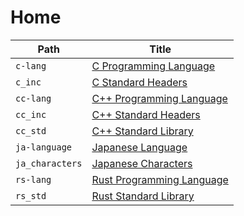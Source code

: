 
# Home

| Path            | Title                                              |
| --------------- | -------------------------------------------------- |
| `c-lang`        | [C Programming Language](<./c-lang/README.md>)     |
| `c_inc`         | [C Standard Headers](<./c_inc/README.md>)          |
| `cc-lang`       | [C++ Programming Language](<./cc-lang/README.md>)  |
| `cc_inc`        | [C++ Standard Headers](<./cc_inc/README.md>)       |
| `cc_std`        | [C++ Standard Library](<./cc_std/README.md>)           |
| `ja-language`   | [Japanese Language](<./ja-language/README.md>)     |
| `ja_characters` | [Japanese Characters](<./ja_characters/README.md>) |
| `rs-lang`       | [Rust Programming Language](<./rs-lang/README.md>) |
| `rs_std`        | [Rust Standard Library](<./rs_std/README.md>)      |
